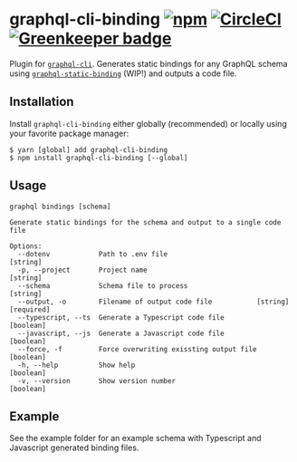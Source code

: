 # graphql-cli-binding [![npm](https://img.shields.io/npm/v/graphql-cli-binding.svg?style=for-the-badge)]() [![CircleCI](https://img.shields.io/circleci/project/github/supergraphql/graphql-cli-binding.svg?style=for-the-badge)]() [![Greenkeeper badge](https://img.shields.io/badge/Greenkeeper-enabled-brightgreen.svg?style=for-the-badge)](https://greenkeeper.io/)  
Plugin for [`graphql-cli`](https://github.com/graphql-cli/graphql-cli). Generates static bindings for any GraphQL schema using [`graphql-static-binding`](https://github.com/supergraphql/graphql-static-binding) (WIP!) and outputs a code file.

## Installation

Install `graphql-cli-binding` either globally (recommended) or locally using your favorite package manager:
```shell
$ yarn [global] add graphql-cli-binding
$ npm install graphql-cli-binding [--global]
```

## Usage
```
graphql bindings [schema]

Generate static bindings for the schema and output to a single code file

Options:
  --dotenv            Path to .env file                                 [string]
  -p, --project       Project name                                      [string]
  --schema            Schema file to process                            [string]
  --output, -o        Filename of output code file           [string] [required]
  --typescript, --ts  Generate a Typescript code file                  [boolean]
  --javascript, --js  Generate a Javascript code file                  [boolean]
  --force, -f         Force overwriting exissting output file          [boolean]
  -h, --help          Show help                                        [boolean]
  -v, --version       Show version number                              [boolean]
```

## Example

See the example folder for an example schema with Typescript and Javascript generated binding files.